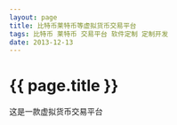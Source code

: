 ```yaml
---
layout: page
title: 比特币莱特币等虚拟货币交易平台
tags: 比特币 莱特币 交易平台 软件定制 定制开发
date: 2013-12-13
---
```


{{ page.title }}
================

这是一款虚拟货币交易平台
